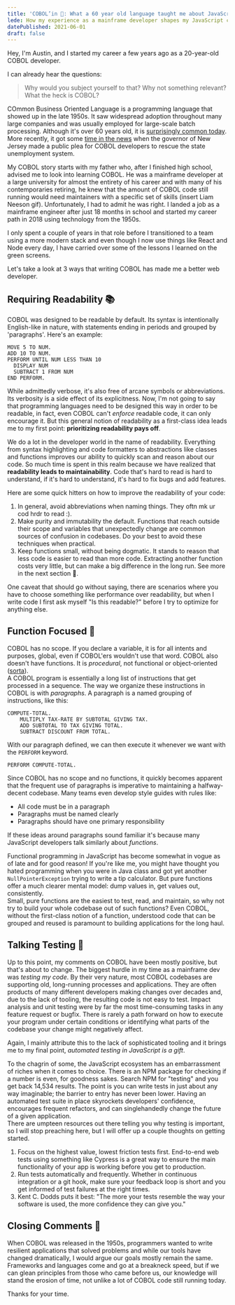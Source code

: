 ```yaml
---
title: 'COBOL’in 🏀: What a 60 year old language taught me about JavaScript'
lede: How my experience as a mainframe developer shapes my JavaScript code
datePublished: 2021-06-01
draft: false
---
```


Hey, I'm Austin, and I started my career a few years ago as a 20-year-old COBOL developer.

I can already hear the questions:

> Why would you subject yourself to that? Why not something relevant? What the heck is COBOL?

COmmon Business Oriented Language is a programming language that showed up in the late 1950s. It saw widespread adoption throughout many large companies and was usually employed for large-scale batch processing. Although it's over 60 years old, it is [surprisingly common today](https://www.zdnet.com/article/cobol-turns-60-why-it-will-outlive-us-all/). More recently, it got some [time in the news](https://www.wired.com/story/cant-file-unemployment-dont-blame-cobol) when the governor of New Jersey made a public plea for COBOL developers to rescue the state unemployment system.

My COBOL story starts with my father who, after I finished high school, advised me to look into learning COBOL. He was a mainframe developer at a large university for almost the entirety of his career and with many of his contemporaries retiring, he knew that the amount of COBOL code still running would need maintainers with a specific set of skills (insert Liam Neeson gif). Unfortunately, I had to admit he was right. I landed a job as a mainframe engineer after just 18 months in school and started my career path in 2018 using technology from the 1950s.

I only spent a couple of years in that role before I transitioned to a team using a more modern stack and even though I now use things like React and Node every day, I have carried over some of the lessons I learned on the green screens.

Let's take a look at 3 ways that writing COBOL has made me a better web developer.

## Requiring Readability 📚

COBOL was designed to be readable by default. Its syntax is intentionally English-like in nature, with statements ending in periods and grouped by 'paragraphs'. Here's an example:

```cobol
MOVE 5 TO NUM.
ADD 10 TO NUM.
PERFORM UNTIL NUM LESS THAN 10
  DISPLAY NUM
  SUBTRACT 1 FROM NUM
END PERFORM.
```

While admittedly verbose, it's also free of arcane symbols or abbreviations. Its verbosity is a side effect of its explicitness. Now, I'm not going to say that programming languages need to be designed this way in order to be readable, in fact, even COBOL can't _enforce_ readable code, it can only encourage it. But this general notion of readability as a first-class idea leads me to my first point: **prioritizing readability pays off**.

We do a lot in the developer world in the name of readability. Everything from syntax highlighting and code formatters to abstractions like classes and functions improves our ability to quickly scan and reason about our code. So much time is spent in this realm because we have realized that **readability leads to maintainability**. Code that's hard to read is hard to understand, if it's hard to understand, it's hard to fix bugs and add features.

Here are some quick hitters on how to improve the readability of your code:

1. In general, avoid abbreviations when naming things. They oftn mk ur cod hrdr to read :).
2. Make purity and immutability the default. Functions that reach outside their scope and variables that unexpectedly change are common sources of confusion in codebases. Do your best to avoid these techniques when practical.
3. Keep functions small, without being dogmatic. It stands to reason that less code is easier to read than more code. Extracting another function costs very little, but can make a big difference in the long run. See more in the next section 👀.

One caveat that should go without saying, there are scenarios where you have to choose something like performance over readability, but when I write code I first ask myself "Is this readable?" before I try to optimize for anything else.

## Function Focused 🧐

COBOL has no scope. If you declare a variable, it is for all intents and purposes, global, even if COBOL'ers wouldn't use that word. COBOL also doesn't have functions. It is _procedural_, not functional or object-oriented ([sorta](https://www.ibm.com/docs/en/cobol-zos/4.2?topic=programs-writing-object-oriented)).\
A COBOL program is essentially a long list of instructions that get processed in a sequence. The way we organize these instructions in COBOL is with _paragraphs_. A paragraph is a named grouping of instructions, like this:

```cobol
COMPUTE-TOTAL.
    MULTIPLY TAX-RATE BY SUBTOTAL GIVING TAX.
    ADD SUBTOTAL TO TAX GIVING TOTAL.
    SUBTRACT DISCOUNT FROM TOTAL.
```

With our paragraph defined, we can then execute it whenever we want with the `PERFORM` keyword.

```cobol
PERFORM COMPUTE-TOTAL.
```

Since COBOL has no scope and no functions, it quickly becomes apparent that the frequent use of paragraphs is imperative to maintaining a halfway-decent codebase. Many teams even develop style guides with rules like:

- All code must be in a paragraph
- Paragraphs must be named clearly
- Paragraphs should have one primary responsibility

If these ideas around paragraphs sound familiar it's because many JavaScript developers talk similarly about _functions_.

Functional programming in JavaScript has become somewhat in vogue as of late and for good reason! If you're like me, you might have thought you hated programming when you were in Java class and got yet another `NullPointerException` trying to write a tip calculator. But pure functions offer a much clearer mental model: dump values in, get values out, consistently.\
Small, pure functions are the easiest to test, read, and maintain, so why not try to build your whole codebase out of such functions? Even COBOL, without the first-class notion of a function, understood code that can be grouped and reused is paramount to building applications for the long haul.

## Talking Testing 🧪

Up to this point, my comments on COBOL have been mostly positive, but that's about to change. The biggest hurdle in my time as a mainframe dev was _testing my code_. By their very nature, most COBOL codebases are supporting old, long-running processes and applications. They are often products of many different developers making changes over decades and, due to the lack of tooling, the resulting code is not easy to test. Impact analysis and unit testing were by far the most time-consuming tasks in any feature request or bugfix. There is rarely a path forward on how to execute your program under certain conditions or identifying what parts of the codebase your change might negatively affect.

Again, I mainly attribute this to the lack of sophisticated tooling and it brings me to my final point, _automated testing in JavaScript is a gift_.

To the chagrin of some, the JavaScript ecosystem has an embarrassment of riches when it comes to choice. There is an NPM package for checking if a number is even, for goodness sakes. Search NPM for "testing" and you get back 14,534 results. The point is you can write tests in just about any way imaginable; the barrier to entry has never been lower. Having an automated test suite in place skyrockets developers' confidence, encourages frequent refactors, and can singlehandedly change the future of a given application.\
There are umpteen resources out there telling you why testing is important, so I will stop preaching here, but I will offer up a couple thoughts on getting started.

1. Focus on the highest value, lowest friction tests first. End-to-end web tests using something like Cypress is a great way to ensure the main functionality of your app is working before you get to production.
2. Run tests automatically and frequently. Whether in continuous integration or a git hook, make sure your feedback loop is short and you get informed of test failures at the right times.
3. Kent C. Dodds puts it best: "The more your tests resemble the way your software is used, the more confidence they can give you."

## Closing Comments 🚪

When COBOL was released in the 1950s, programmers wanted to write resilient applications that solved problems and while our tools have changed dramatically, I would argue our goals mostly remain the same. Frameworks and languages come and go at a breakneck speed, but if we can glean principles from those who came before us, our knowledge will stand the erosion of time, not unlike a lot of COBOL code still running today.

Thanks for your time.
